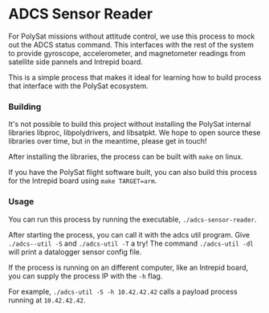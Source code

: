 # ADCS Sensor Reader

For PolySat missions without attitude control, we use this process to mock out the ADCS status command.
This interfaces with the rest of the system to provide gyroscope, accelerometer, and magnetometer readings
from satellite side pannels and Intrepid board.

This is a simple process that makes it ideal for learning how to build process that interface with
the PolySat ecosystem.

### Building

It's not possible to build this project without installing the PolySat internal libraries libproc, libpolydrivers, and libsatpkt. We hope to open source these libraries over time, but in the meantime, please get in touch!

After installing the libraries, the process can be built with `make` on linux.

If you have the PolySat flight software built, you can also build this process for the Intrepid board
using `make TARGET=arm`.

### Usage

You can run this process by running the executable, `./adcs-sensor-reader`.

After starting the process, you can call it with the adcs util program.
Give `./adcs--util -S` and `./adcs-util -T` a try!
The command `./adcs-util -dl` will print a datalogger sensor config file.

If the process is running on an different computer, like an Intrepid board, you can supply the process IP with the `-h` flag.

For example, `./adcs-util -S -h 10.42.42.42` calls a payload process running at `10.42.42.42`.
